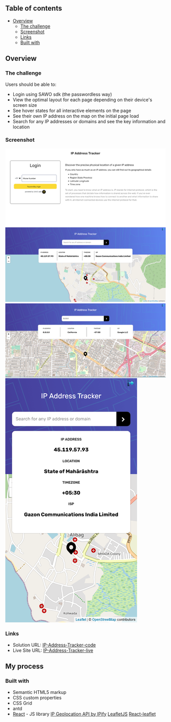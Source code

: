 ## Table of contents

- [Overview](#overview)
  - [The challenge](#the-challenge)
  - [Screenshot](#screenshot)
  - [Links](#links)
  - [Built with](#built-with-React)

## Overview

### The challenge

Users should be able to:

- Login using SAWO sdk (the passwordless way)
- View the optimal layout for each page depending on their device's screen size
- See hover states for all interactive elements on the page
- See their own IP address on the map on the initial page load
- Search for any IP addresses or domains and see the key information and location

### Screenshot

![Login Page](./Screenshots/login.png)
![desktop](./Screenshots/desktop.png)
![custom-ip](./Screenshots/cutom-ip.PNG)
![mobile](./Screenshots/mobile.png)

### Links

- Solution URL: [IP-Address-Tracker-code](https://github.com/kedareshubham11/IP-Address_Tracker)
- Live Site URL: [IP-Address-Tracker-live](https://kd-ip-address-tracker.herokuapp.com/)

## My process

### Built with

- Semantic HTML5 markup
- CSS custom properties
- CSS Grid
- antd
- [React](https://reactjs.org/) - JS library
  [IP Geolocation API by IPify](https://geo.ipify.org/)
  [LeafletJS](https://leafletjs.com/)
  [React-leaflet](https://react-leaflet.js.org/)
